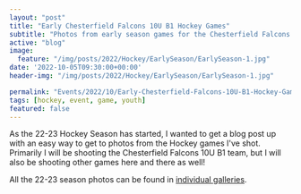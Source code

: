 ```yaml
---
layout: "post"
title: "Early Chesterfield Falcons 10U B1 Hockey Games"
subtitle: "Photos from early season games for the Chesterfield Falcons 10U B1 Hockey Team"
active: "blog"
image:
  feature: "/img/posts/2022/Hockey/EarlySeason/EarlySeason-1.jpg"
date: '2022-10-05T09:30:00+00:00'
header-img: "/img/posts/2022/Hockey/EarlySeason/EarlySeason-1.jpg"

permalink: "Events/2022/10/Early-Chesterfield-Falcons-10U-B1-Hockey-Games"
tags: [hockey, event, game, youth]
featured: false
---
```

As the 22-23 Hockey Season has started, I wanted to get a blog post up with an easy way to get to photos from the Hockey games I've shot. Primarily I will be shooting the Chesterfield Falcons 10U B1 team, but I will also be shooting other games here and there as well!

All the 22-23 season photos can be found in [individual galleries](https://photos.rainbowmarks.com/2022/Hockey/22-Falcons-10U-B1).

